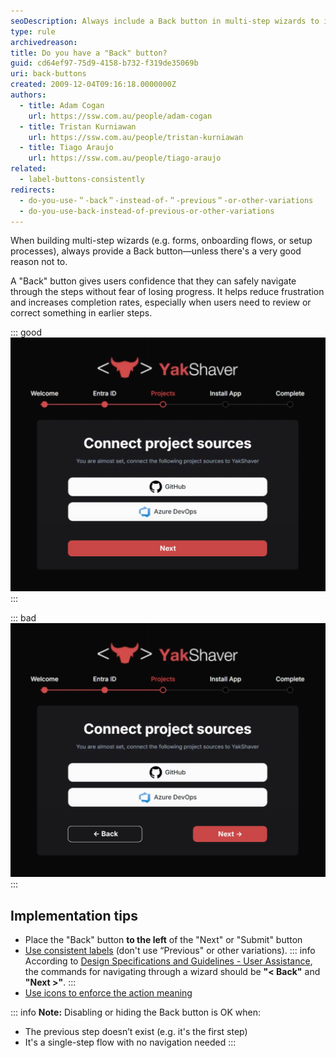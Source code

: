 ```yaml
---
seoDescription: Always include a Back button in multi-step wizards to improve usability, reduce frustration, and let users safely navigate between steps.
type: rule
archivedreason:
title: Do you have a "Back" button?
guid: cd64ef97-75d9-4158-b732-f319de35069b
uri: back-buttons
created: 2009-12-04T09:16:18.0000000Z
authors:
  - title: Adam Cogan
    url: https://ssw.com.au/people/adam-cogan
  - title: Tristan Kurniawan
    url: https://ssw.com.au/people/tristan-kurniawan
  - title: Tiago Araujo
    url: https://ssw.com.au/people/tiago-araujo
related: 
  - label-buttons-consistently
redirects:
  - do-you-use-＂-back＂-instead-of-＂-previous＂-or-other-variations
  - do-you-use-back-instead-of-previous-or-other-variations
---
```


When building multi-step wizards (e.g. forms, onboarding flows, or setup processes), always provide a Back button—unless there's a very good reason not to.

A "Back" button gives users confidence that they can safely navigate through the steps without fear of losing progress. It helps reduce frustration and increases completion rates, especially when users need to review or correct something in earlier steps.

<!--endintro-->

::: good
![Figure: Good example Back button is clearly visible](back-button-bad.png)
:::

::: bad
![Figure: Bad example - User hits "Next" and can't go back to change their answer](back-button-good.png)
:::

## Implementation tips

* Place the "Back" button **to the left** of the "Next" or "Submit" button
* [Use consistent labels](/label-buttons-consistently/) (don't use “Previous" or other variations).
   ::: info
   According to [Design Specifications and Guidelines - User Assistance](https://learn.microsoft.com/en-us/previous-versions/ms997609%28v=msdn.10%29#window-design), the commands for navigating through a wizard should be **"&lt; Back"** and **"Next &gt;"**.
   :::
* [Use icons to enforce the action meaning](/enforce-the-text-meaning-with-icons-and-emojis)
  
::: info
**Note:** Disabling or hiding the Back button is OK when:

* The previous step doesn’t exist (e.g. it's the first step)
* It's a single-step flow with no navigation needed
:::
